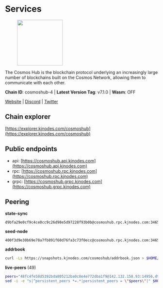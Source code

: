 # Services

<figure><img src="https://raw.githubusercontent.com/kj89/testnet_manuals/main/pingpub/logos/cosmoshub.png" width="150" alt=""><figcaption></figcaption></figure>

The Cosmos Hub is the blockchain protocol underlying an  increasingly large number of blockchains built on the  Cosmos Network, allowing them to communicate with each other.

**Chain ID**: cosmoshub-4 | **Latest Version Tag**: v7.1.0 | **Wasm**: OFF

[Website](https://hub.cosmos.network) | [Discord](https://discord.gg/cosmosnetwork) | [Twitter](https://twitter.com/cosmoshub)




## Chain explorer
[https://explorer.kjnodes.com/cosmoshub](https://explorer.kjnodes.com/cosmoshub)

## Public endpoints

* api: [https://cosmoshub.api.kjnodes.com](https://cosmoshub.api.kjnodes.com)
* rpc: [https://cosmoshub.rpc.kjnodes.com](https://cosmoshub.rpc.kjnodes.com)
* grpc: [https://cosmoshub.grpc.kjnodes.com](https://cosmoshub.grpc.kjnodes.com)

## Peering

**state-sync**

```text
d9bfa29e0cf9c4ce0cc9c26d98e5d97228f93b0b@cosmoshub.rpc.kjnodes.com:34656
```

**seed-node**

```text
400f3d9e30b69e78a7fb891f60d76fa3c73f0ecc@cosmoshub.rpc.kjnodes.com:34659
```

**addrbook**
```bash
curl -Ls https://snapshots.kjnodes.com/cosmoshub/addrbook.json > $HOME/.gaia/config/addrbook.json
```

**live-peers** (49)
```bash
peers="48fc4fe58d5392bda805212ba0c8e4e772dba1f9@142.132.158.93:14956,d9bfa29e0cf9c4ce0cc9c26d98e5d97228f93b0b@65.109.88.38:34656,6ea2ef7d3dd5d6967708a0b31eed85ba090a90a1@65.108.121.190:12010,2eb0e5e53401c51535c13250aba5fe98374ba7f0@51.210.32.145:26656,c1e437f73b8889b78ea34981e7c349157ad80284@107.135.15.66:26656,1cce99042f884d669e7287e3e362bff8e385c63e@46.4.79.183:26726,da479f6c117224591506b67d956eaccb36c5adcf@135.181.248.198:26657,4aee5e6890ac0cc6381c75ff43737b5cc4e71b47@134.122.68.97:26656,c124ce0b508e8b9ed1c5b6957f362225659b5343@169.155.44.11:26656,1d02b4300c6b6fd1123a20502f0b3c0ce3b73654@88.198.16.9:26656,213857e741833d17275ea559bb2d0342398cec99@35.245.206.45:26656,44594a57ce538a21f8558bcb1c9ce560ad879e3e@15.235.114.84:26656,ba3bacc714817218562f743178228f23678b2873@34.141.15.99:26656,fd4d63438f9e69da0220c7d97bc4cead5e12fcdd@195.201.63.87:26666,c14d39422b5d70d9084d19d286c7427c0762cdfc@162.55.92.114:2010,344d87e04fdf04be760da5069a59d9a489b886a6@52.14.44.1:26656,c940e11c1072dad06da3b1b48ca92966bb37e93a@74.96.207.58:28721,d9dbd30f7e9ae99dc05645f48f4637c2f4a14645@34.107.9.71:26656,bd410d4564f7e0dd9a0eb16a64c337a059e11b80@47.103.35.130:26656,e0ab6c5cc86959853f499236b8297344802ac5f4@5.161.139.201:26656,241b17dba97a2ed3c3747d12781fb86c9706e2d4@89.58.27.86:26656,fe21dd474640247888fc7c4dce82da8da08a8bfd@135.181.113.227:26656,c62900f5d5b4f5ce9422e4ba123d637ea2fa6375@65.108.232.181:26656,7482f217cbe2b2174392eba767f8dee3c5181d29@167.235.21.165:26657,d5bf4870659c1d47f008691a64f970a56f0adb3c@80.190.132.234:56656,dea13e7232642331360d4387b0ab106b014092d4@116.202.236.59:26656,222385f3ce7f55f9c01c23f2ee340ed9548b18fa@35.222.169.98:26656,371a781ed95b643d4758b3736ab827ce1cbe4e98@65.108.136.206:26656,4ddba29a7dfa740a4edeb5c620c963f67f951e1d@5.9.72.212:2000,d54eacb237dfbc0eb934a45509f878eb3ea3a5b3@64.44.148.195:26656,cc65a401be5a0c2112ffcbfa52f6b8de5f2a767b@49.12.185.23:14956,7b15dce221b13ca353187b4f7219a94db6b71ad3@185.119.118.109:2000,9d048653fa4d98e6c0760ed0c54ad2d257ba46df@65.108.137.34:26656,ed53d253068e44a1233798a08d82f7ac4897c5f3@54.251.217.58:26656,239b915b59f39b8fa3aa9ac72c74211bbdc41b91@164.92.100.40:30670,26ac129d380e7010473dfeda9c84bf25450c711f@163.114.159.145:26656,f58fa3aa606d321863effe34cfc7b22cfbfcbc2c@51.91.7.44:26656,afee98f7f8039a43df27b57ee74d35d0779acd53@54.171.140.109:26656,9a52177d468603400d239966550c32ab7a264f38@3.68.66.138:26656,deed492db9d5a368df9e5f747402b785c5605076@15.235.53.75:26656,7dd34d8d3880bc48eff3e47b941d06bd1941a962@93.115.25.106:26656,d35f08a60aeb2729d07e92e778b4c6f83379092e@18.138.160.68:26656,9c116194f25fd0d146019f171ef0f49904dcc586@167.86.98.230:26656,05eb7aa1fd8251ed7a650c13da406df022b298b6@195.201.56.108:26656,a94dff85ed430f0475f41fe306c82b7eb7f6e858@51.91.153.78:31649,0eae0c3b87453c625a1de230fca4993b8ebe5c00@65.21.94.45:26656,dd53fa5cfb6a604feb80860d47506d0dd84baa12@142.132.210.234:26656,f8ae898b130457bbbf05fd3d2e9ca4559bd528fd@37.120.245.157:26656,e726816f42831689eab9378d5d577f1d06d25716@176.9.188.21:26656"
sed -i -e "s|^persistent_peers *=.*|persistent_peers = \"$peers\"|" $HOME/.gaia/config/config.toml
```
